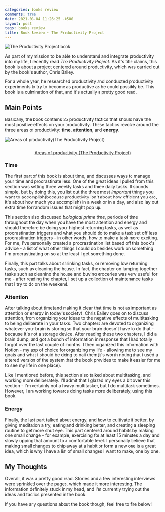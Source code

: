 ```yaml
---
categories: books review
comments: true
date: 2021-03-04 11:26:25 -0500
layout: post
tags: books review
title: Book Review ~ The Productivity Project
---
```

<img src="https://alifeofproductivity.com/wp-content/themes/ALOP/images/book-v2.png" alt="The Productivity Project book" style="display: block; margin: 0 auto;">

As part of my mission to be able to understand and integrate productivity into my life, I recently read *The Productivity Project*. As it's title claims, this book is about a project centered around productivity, which was carried out by the book's author, Chris Bailey.

For a whole year, he researched productivity and conducted productivity experiments to try to become as productive as he could possibly be. This book is a culmination of that, and it's actually a pretty good read.

## Main Points
Basically, the book contains 25 productivity tactics that should have the most positive effects on your productivity. These tactics revolve around the three areas of productivity: **time**, **attention**, and **energy**.

<img src="https://alifeofproductivity.com/wp-content/uploads/2014/04/timeenergyattention.png" alt="Areas of productivity(The Productivity Project)" style="display: block; margin: 0 auto;">
<a href="https://alifeofproductivity.com/100-time-energy-attention-hacks-will-make-productive/" style="display: block; margin-top: 25px; text-align: center; width: 100%;">Areas of productivity (The Productivity Project)</a>

### Time
The first part of this book is about time, and discusses ways to manage your time and procrastinate less. One of the great ideas I pulled from this section was setting three weekly tasks and three daily tasks. It sounds simple, but by doing this, you list out the three most *important* things you want to accomplish(because productivity isn't about how efficient you are, it's about how much you accomplish) in a week or in a day, and also lay out extra time for random issues that might pop up.

This section also discussed *biological prime time*, periods of time throughout the day when you have the most attention and energy and should therefore be doing your highest returning tasks, as well as procrastination triggers and what you should do to make a task set off less procrastination triggers - in other words, how to make a task more exciting. For me, I've personally created a procrastination list based off this book's advice - a list of what other things I could do besides work on something I'm procrastinating on so at the least I get something done.

Finally, this part talks about shrinking tasks, or removing low returning tasks, such as cleaning the house. In fact, the chapter on lumping together tasks such as cleaning the house and buying groceries was very useful for me - after reading the chapter, I set up a collection of maintenance tasks that I try to do on the weekend.

### Attention
After talking about time(and making it clear that time is not as important as attention or energy in today's society), Chris Bailey goes on to discuss attention, from organizing your ideas to the negative effects of multitasking to being deliberate in your tasks. Two chapters are devoted to organizing whatever your brain is storing so that your brain doesn't have to do that - because it's not a storage device. After reading these two chapters, I did a brain dump, and got a bunch of information in response that I had totally forgot over the last couple of months. I then organized this information with Notion - my app of choice for organizing my life - allowing me to see my goals and what I should be doing to nail them(it's worth noting that I used a altered version of the system that the book provides to make it easier for me to see my life in one place).

Like I mentioned before, this section also talked about multitasking, and working more deliberately. I'll admit that I glazed my eyes a bit over this section - I'm certainly not a heavy multitasker, but I do multitask sometimes. However, I am working towards doing tasks more deliberately, using this book.

### Energy
Finally, the last part talked about energy, and how to cultivate it better, by giving meditation a try, eating and drinking better, and creating a sleeping routine to get more shut eye. This part centered around habits by making one small change - for example, exercising for at least 15 minutes a day and slowly upping that amount to a comfortable level. I personally believe that making small changes to chip away at a habit or form a new one is a great idea, which is why I have a list of small changes I want to make, one by one.

## My Thoughts
Overall, it was a pretty good read. Stories and a few interesting interviews were sprinkled over the pages, which made it more interesting. The information definitely stuck in my head, and I'm currently trying out the ideas and tactics presented in the book.

If you have any questions about the book though, feel free to fire below!
